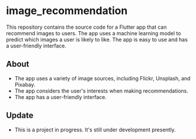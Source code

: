 # image_recommendation

This repository contains the source code for a Flutter app that can recommend images to users. The app uses a machine learning model to predict which images a user is likely to like. The app is easy to use and has a user-friendly interface.

## About

- The app uses a variety of image sources, including Flickr, Unsplash, and Pixabay.
- The app considers the user's interests when making recommendations.
- The app has a user-friendly interface.

## Update

- This is a project in progress. It's still under development presently.
